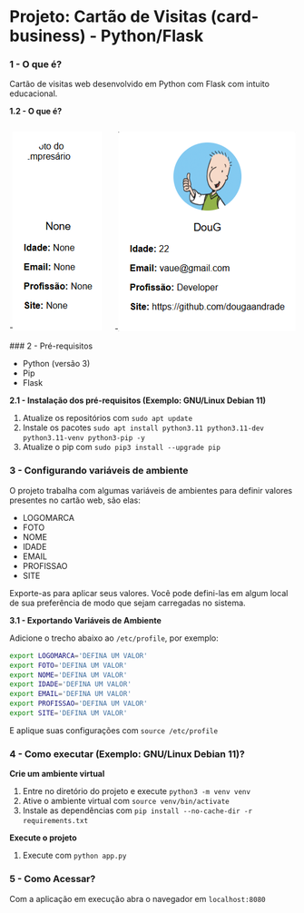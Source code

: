 # Projeto: Cartão de Visitas (card-business) - Python/Flask

### 1 - O que é?

Cartão de visitas web desenvolvido em Python com Flask com intuito educacional.

**1.2 - O que é?**
<div style="display: flex; justify-content:space-between;">
  
-![Dockerfile Default](./Dockerfile-default.png)
  
-![Dockerfile Container](./Dockerfile-container.png)
</div>
### 2 - Pré-requisitos

- Python (versão 3)
- Pip
- Flask

**2.1 - Instalação dos pré-requisitos (Exemplo: GNU/Linux Debian 11)**

1. Atualize os repositórios com `sudo apt update`
2. Instale os pacotes `sudo apt install python3.11 python3.11-dev python3.11-venv python3-pip -y`
3. Atualize o pip com `sudo pip3 install --upgrade pip`

### 3 - Configurando variáveis de ambiente

O projeto trabalha com algumas variáveis de ambientes para definir valores presentes no cartão web, são elas:

- LOGOMARCA
- FOTO
- NOME
- IDADE
- EMAIL
- PROFISSAO
- SITE

Exporte-as para aplicar seus valores.
Você pode defini-las em algum local de sua preferência de modo que sejam carregadas no sistema.

**3.1 - Exportando Variáveis de Ambiente**

Adicione o trecho abaixo ao `/etc/profile`, por exemplo:

```bash
export LOGOMARCA='DEFINA UM VALOR'
export FOTO='DEFINA UM VALOR'
export NOME='DEFINA UM VALOR'
export IDADE='DEFINA UM VALOR'
export EMAIL='DEFINA UM VALOR'
export PROFISSAO='DEFINA UM VALOR'
export SITE='DEFINA UM VALOR'
```

E aplique suas configurações com `source /etc/profile`

### 4 - Como executar (Exemplo: GNU/Linux Debian 11)?

**Crie um ambiente virtual**

1. Entre no diretório do projeto e execute `python3 -m venv venv`
2. Ative o ambiente virtual com `source venv/bin/activate`
3. Instale as dependências com `pip install --no-cache-dir -r requirements.txt`

**Execute o projeto**

1. Execute com `python app.py`

### 5 - Como Acessar?

Com a aplicação em execução abra o navegador em `localhost:8080`
